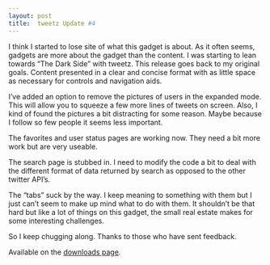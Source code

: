 ```yaml
---
layout: post
title:  tweetz Update #4
---
```

I think I started to lose site of what this gadget is about. As it often seems, gadgets are more about the gadget than the content. I was starting to lean towards “The Dark Side” with tweetz. This release goes back to my original goals. Content presented in a clear and concise format with as little space as necessary for controls and navigation aids.

I’ve added an option to remove the pictures of users in the expanded mode. This will allow you to squeeze a few more lines of tweets on screen. Also, I kind of found the pictures a bit distracting for some reason. Maybe because I follow so few people it seems less important.

The favorites and user status pages are working now. They need a bit more work but are very useable.

The search page is stubbed in. I need to modify the code a bit to deal with the different format of data returned by search as opposed to the other twitter API’s.

The “tabs” suck by the way. I keep meaning to something with them but I just can’t seem to make up mind what to do with them. It shouldn’t be that hard but like a lot of things on this gadget, the small real estate makes for some interesting challenges.

So I keep chugging along. Thanks to those who have sent feedback.

Available on the [downloads page](/downloads).
